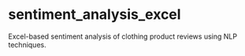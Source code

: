 # sentiment_analysis_excel
Excel-based sentiment analysis of clothing product reviews using NLP techniques.
